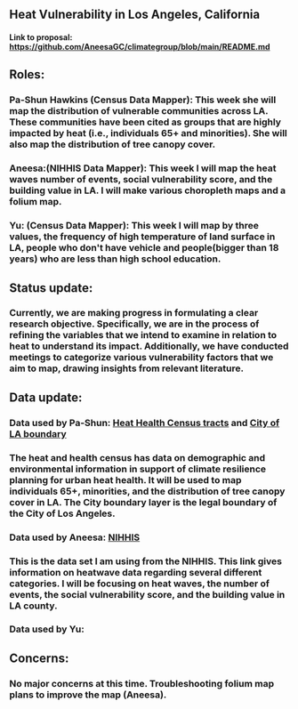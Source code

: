 ## Heat Vulnerability in Los Angeles, California
#### Link to proposal: https://github.com/AneesaGC/climategroup/blob/main/README.md 

## Roles: 
### Pa-Shun Hawkins (Census Data Mapper): This week she will map the distribution of vulnerable communities across LA. These communities have been cited as groups that are highly impacted by heat (i.e., individuals 65+ and minorities). She will also map the distribution of tree canopy cover.  

### Aneesa:(NIHHIS Data Mapper): This week I will map the heat waves number of events, social vulnerability score, and the building value in LA. I will make various choropleth maps and a folium map.

### Yu: (Census Data Mapper): This week I will map  by three values,  the frequency of high temperature of land surface in LA, people who don't have vehicle and people(bigger than 18 years) who are less than high school education.

## Status update: 
### Currently, we are making progress in formulating a clear research objective. Specifically, we are in the process of refining the variables that we intend to examine in relation to heat to understand its impact. Additionally, we have conducted meetings to categorize various vulnerability factors that we aim to map, drawing insights from relevant literature. 
## Data update:

### Data used by Pa-Shun: [Heat Health Census tracts](https://gis-for-racialequity.hub.arcgis.com/datasets/7f05981247034b5da1887f14b7ed523b/explore) and [City of LA boundary](https://www.arcgis.com/home/item.html?id=77f61d02dedf4e858ab8af36e7cdd35a) 
### The heat and health census  has data on demographic and environmental information  in support of climate resilience planning for urban heat health. It will be used to map  individuals 65+, minorities, and the distribution of tree canopy cover in LA. The City boundary layer is the legal boundary of the City of Los Angeles. 

### Data used by Aneesa: [NIHHIS](https://www.heat.gov/datasets/9da4eeb936544335a6db0cd7a8448a51_0/about)
### This is the data set I am using from the NIHHIS. This link gives information on heatwave data regarding several different categories. I will be focusing on heat waves, the number of events, the social vulnerability score, and the building value in LA county.
 
### Data used by Yu: 

## Concerns:  
### No major concerns at this time. Troubleshooting folium map plans to improve the map (Aneesa).
